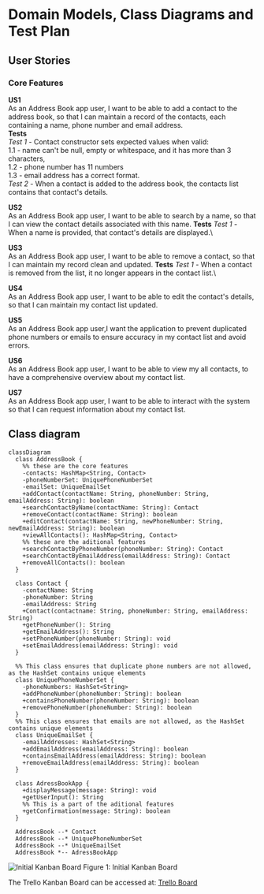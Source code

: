 # Domain Models, Class Diagrams and Test Plan
## User Stories

### Core Features
**US1**\
As an Address Book app user, I want to be able to add a contact to the address book, so that I can maintain a record of 
the contacts, each containing a name, phone number and email address.\
**Tests**\
*Test 1* - Contact constructor sets expected values when valid: \
 1.1 - name can't be null, empty or whitespace, and it has more than 3 characters,\
 1.2 - phone number has 11 numbers\
 1.3 - email address has a correct format.\
*Test 2* -  When a contact is added to the address book, the contacts list contains that contact's details.

**US2**\
As an Address Book app user, I want to be able to search by a name, so that I can view the contact details associated 
with this name.
**Tests**
*Test 1* - When a name is provided, that contact's details are displayed.\

**US3**\
As an Address Book app user, I want to be able to remove a contact, so that I can maintain my record clean and updated.
**Tests**
*Test 1* - When a contact is removed from the list, it no longer appears in the contact list.\

**US4**\
As an Address Book app user, I want to be able to edit the contact's details, so that I can maintain my contact list
updated. 

**US5**\
As an Address Book app user,I want the application to prevent duplicated phone numbers or emails to ensure accuracy in
my contact list and avoid errors.

**US6**\
As an Address Book app user, I want to be able to view my all contacts, to have a comprehensive overview about my
contact list.

**US7**\
As an Address Book app user, I want to be able to interact with the system so that I can request information about my 
contact list.


## Class diagram
``` mermaid
classDiagram
  class AddressBook {
    %% these are the core features
    -contacts: HashMap<String, Contact> 
    -phoneNumberSet: UniquePhoneNumberSet
    -emailSet: UniqueEmailSet
    +addContact(contactName: String, phoneNumber: String, emailAddress: String): boolean
    +searchContactByName(contactName: String): Contact
    +removeContact(contactName: String): boolean
    +editContact(contactName: String, newPhoneNumber: String, newEmailAddress: String): boolean
    +viewAllContacts(): HashMap<String, Contact>
    %% these are the aditional features
    +searchContactByPhoneNumber(phoneNumber: String): Contact
    +searchContactByEmailAddress(emailAddress: String): Contact
    +removeAllContacts(): boolean
  }

  class Contact {
    -contactName: String
    -phoneNumber: String
    -emailAddress: String
    +Contact(contactname: String, phoneNumber: String, emailAddress: String)
    +getPhoneNumber(): String
    +getEmailAddress(): String
    +setPhoneNumber(phoneNumber: String): void
    +setEmailAddress(emailAddress: String): void
  }

  %% This class ensures that duplicate phone numbers are not allowed, as the HashSet contains unique elements
  class UniquePhoneNumberSet {
    -phoneNumbers: HashSet<String>
    +addPhoneNumber(phoneNumber: String): boolean
    +containsPhoneNumber(phoneNumber: String): boolean
    +removePhoneNumber(phoneNumber: String): boolean
  }
  %% This class ensures that emails are not allowed, as the HashSet contains unique elements
  class UniqueEmailSet {
    -emailAddresses: HashSet<String>
    +addEmailAddress(emailAddress: String): boolean
    +containsEmailAddress(emailAddress: String): boolean
    +removeEmailAddress(emailAddress: String): boolean
  }

  class AdressBookApp {
    +displayMessage(message: String): void
    +getUserInput(): String
    %% This is a part of the aditional features
    +getConfirmation(message: String): boolean
  }

  AddressBook --* Contact
  AddressBook --* UniquePhoneNumberSet
  AddressBook --* UniqueEmailSet
  AddressBook *-- AdressBookApp
```

![Initial Kanban Board]()
Figure 1: Initial Kanban Board

The Trello Kanban Board can be accessed at:
[Trello Board](https://trello.com/b/BPiPEQ8D/addressbook-challenge)